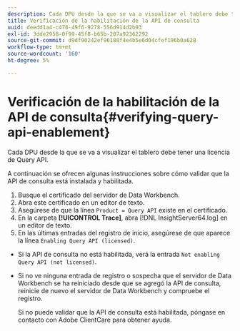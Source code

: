 ```yaml
---
description: Cada DPU desde la que se va a visualizar el tablero debe tener una licencia de Query API.
title: Verificación de la habilitación de la API de consulta
uuid: deedd1a4-c476-49f6-9278-556d914d2b93
exl-id: 3dde2958-0f99-45f8-b65b-207a92362292
source-git-commit: d9df90242ef96188f4e4b5e6d04cfef196b0a628
workflow-type: tm+mt
source-wordcount: '160'
ht-degree: 5%

---
```


# Verificación de la habilitación de la API de consulta{#verifying-query-api-enablement}

Cada DPU desde la que se va a visualizar el tablero debe tener una licencia de Query API.

A continuación se ofrecen algunas instrucciones sobre cómo validar que la API de consulta está instalada y habilitada.

1. Busque el certificado del servidor de Data Workbench.
1. Abra este certificado en un editor de texto.
1. Asegúrese de que la línea `Product = Query API` existe en el certificado.
1. En la carpeta **[!UICONTROL Trace]**, abra [!DNL InsightServer64.log] en un editor de texto.
1. En las últimas entradas del registro de inicio, asegúrese de que aparece la línea `Enabling Query API (licensed)`.

* Si la API de consulta no está habilitada, verá la entrada `Not enabling Query API (not licensed)`.
* Si no ve ninguna entrada de registro o sospecha que el servidor de Data Workbench se ha reiniciado desde que se agregó la API de consulta, reinicie de nuevo el servidor de Data Workbench y compruebe el registro.

   Si no puede validar que la API de consulta está habilitada, póngase en contacto con Adobe ClientCare para obtener ayuda.
